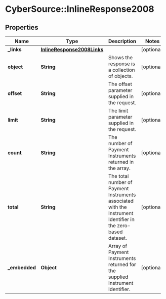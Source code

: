 # CyberSource::InlineResponse2008

## Properties
Name | Type | Description | Notes
------------ | ------------- | ------------- | -------------
**_links** | [**InlineResponse2008Links**](InlineResponse2008Links.md) |  | [optional] 
**object** | **String** | Shows the response is a collection of objects. | [optional] 
**offset** | **String** | The offset parameter supplied in the request. | [optional] 
**limit** | **String** | The limit parameter supplied in the request. | [optional] 
**count** | **String** | The number of Payment Instruments returned in the array. | [optional] 
**total** | **String** | The total number of Payment Instruments associated with the Instrument Identifier in the zero-based dataset. | [optional] 
**_embedded** | **Object** | Array of Payment Instruments returned for the supplied Instrument Identifier. | [optional] 


